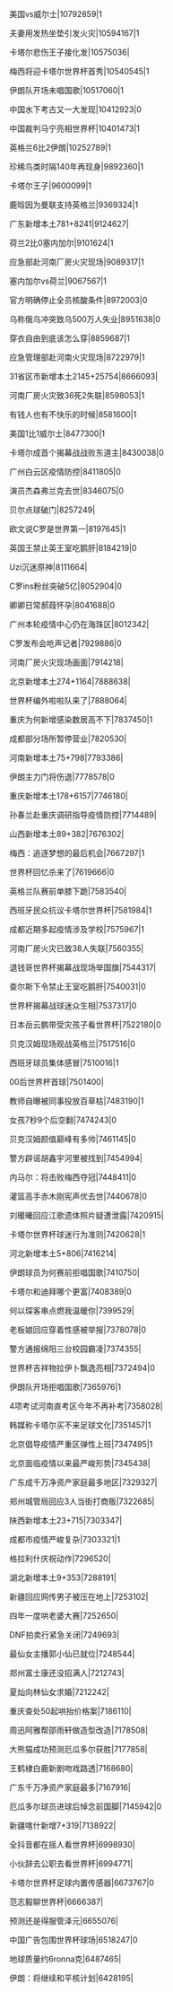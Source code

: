 美国vs威尔士|10792859|1

夫妻用发热坐垫引发火灾|10594167|1

卡塔尔悲伤王子接化发|10575036|

梅西将迎卡塔尔世界杯首秀|10540545|1

伊朗队开场未唱国歌|10517060|1

中国水下考古又一大发现|10412923|0

中国裁判马宁亮相世界杯|10401473|1

英格兰6比2伊朗|10252789|1

珍稀鸟类时隔140年再现身|9892360|1

卡塔尔王子|9600099|1

鹿晗因为曼联支持英格兰|9369324|1

广东新增本土781+8241|9124627|

荷兰2比0塞内加尔|9101624|1

应急部赴河南厂房火灾现场|9089317|1

塞内加尔vs荷兰|9067567|1

官方明确停止全员核酸条件|8972003|0

乌称俄乌冲突致乌500万人失业|8951638|0

穿衣自由到底该怎么穿|8859687|1

应急管理部赴河南火灾现场|8722979|1

31省区市新增本土2145+25754|8666093|

河南厂房火灾致36死2失联|8598053|1

有钱人也有不快乐的时候|8581600|1

美国1比1威尔士|8477300|1

卡塔尔成首个揭幕战战败东道主|8430038|0

广州白云区疫情防控|8411805|0

演员杰森弗兰克去世|8346075|0

贝尔点球破门|8257249|

欧文说C罗是世界第一|8197645|1

英国王禁止英王室吃鹅肝|8184219|0

Uzi沉迷原神|8111664|

C罗ins粉丝突破5亿|8052904|0

卿卿日常郝葭怀孕|8041688|0

广州本轮疫情中心仍在海珠区|8012342|

C罗发布会呛声记者|7929886|0

河南厂房火灾现场画面|7914218|

北京新增本土274+1164|7888638|

世界杯编外啦啦队来了|7888064|

重庆为何新增感染数居高不下|7837450|1

成都部分场所暂停营业|7820530|

河南新增本土75+798|7793386|

伊朗主力门将伤退|7778578|0

重庆新增本土178+6157|7746180|

孙春兰赴重庆调研指导疫情防控|7714489|

山西新增本土89+382|7676302|

梅西：追逐梦想的最后机会|7667297|1

世界杯回忆杀来了|7619666|0

英格兰队赛前单膝下跪|7583540|

西班牙民众抗议卡塔尔世界杯|7581984|1

成都近期多起疫情涉及学校|7575967|1

河南厂房火灾已致38人失联|7560355|

退钱哥世界杯揭幕战现场举国旗|7544317|

查尔斯下令禁止王室吃鹅肝|7540031|0

世界杯揭幕战球迷众生相|7537317|0

日本岳云鹏带受灾孩子看世界杯|7522180|0

贝克汉姆现场观战英格兰|7517516|0

西班牙球员集体感冒|7510016|1

00后世界杯首球|7501400|

教师自曝被同事投放百草枯|7483190|1

女孩7秒9个后空翻|7474243|0

贝克汉姆颜值巅峰有多帅|7461145|0

警方辟谣胡鑫宇河里被找到|7454994|

内马尔：将击败梅西夺冠|7448411|0

灌篮高手赤木刚宪声优去世|7440678|0

刘暖曦回应江歌遗体照片疑遭泄露|7420915|

卡塔尔世界杯球迷行为准则|7420628|1

河北新增本土5+806|7416214|

伊朗球员为何赛前拒唱国歌|7410750|

卡塔尔和迪拜哪个更富|7408389|0

何以琛客串点燃我温暖你|7399529|

老板娘回应穿着性感被举报|7378078|0

警方通报绵阳三台校园霸凌|7374355|

世界杯吉祥物拉伊卜飘逸亮相|7372494|0

伊朗队开场拒唱国歌|7365976|1

4项考试河南直考区今年不再补考|7358028|

韩媒称卡塔尔买不来足球文化|7351457|1

北京倡导疫情严重区弹性上班|7347495|1

北京面临疫情以来最严峻形势|7345438|

广东成千万净资产家庭最多地区|7329327|

郑州城管局回应3人当街打商贩|7322685|

陕西新增本土23+715|7303347|

成都市疫情严峻复杂|7303321|1

格拉利什庆祝动作|7296520|

湖北新增本土9+353|7288191|

新疆回应网传男子被压在地上|7253102|

四年一度哄老婆大赛|7252650|

DNF拍卖行紧急关闭|7249693|

最仙女主播郭小仙已就位|7248544|

郑州富士康还没招满人|7212743|

夏灿向林仙女求婚|7212242|

重庆查处50起哄抬价格案|7186110|

周迅阿雅帮邵雨轩做造型改造|7178508|

大熊猫成功预测厄瓜多尔获胜|7177858|

王鹤棣白鹿新剧吻戏路透|7168680|

广东千万净资产家庭最多|7167916|

厄瓜多尔球员进球后悼念前国脚|7145942|0

新疆喀什新增7+319|7138922|

全抖音都在摇人看世界杯|6998930|

小伙辞去公职去看世界杯|6994771|

卡塔尔世界杯足球内置传感器|6673767|0

范志毅聊世界杯|6666387|

预测还是得服管泽元|6655076|

中国广告包围世界杯球场|6518247|0

地球质量约6ronna克|6487465|

伊朗：将继续和平核计划|6428195|

